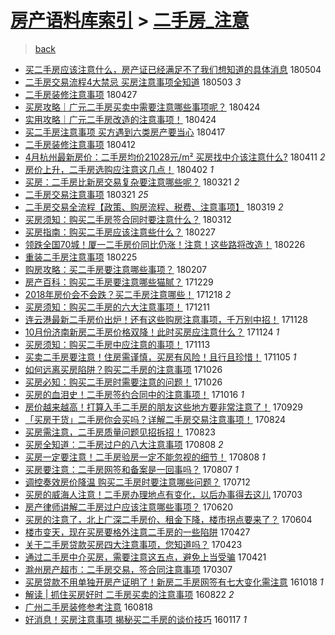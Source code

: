 [房产语料库索引](../../README.md)  > [二手房_注意](二手房_注意.md)
====
> [back](../README.md)

- [买二手房应该注意什么，房产证已经满足不了我们想知道的具体消息](http://jkwz.applinzi.com/ittc/7099205083034289169.html#%E4%B9%B0%E4%BA%8C%E6%89%8B%E6%88%BF%E5%BA%94%E8%AF%A5%E6%B3%A8%E6%84%8F%E4%BB%80%E4%B9%88%EF%BC%8C%E6%88%BF%E4%BA%A7%E8%AF%81%E5%B7%B2%E7%BB%8F%E6%BB%A1%E8%B6%B3%E4%B8%8D%E4%BA%86%E6%88%91%E4%BB%AC%E6%83%B3%E7%9F%A5%E9%81%93%E7%9A%84%E5%85%B7%E4%BD%93%E6%B6%88%E6%81%AF) 180504  
- [二手房交易流程4大禁忌 买房注意事项全知道](http://jkwz.applinzi.com/ittc/7098794316090835984.html#%E4%BA%8C%E6%89%8B%E6%88%BF%E4%BA%A4%E6%98%93%E6%B5%81%E7%A8%8B4%E5%A4%A7%E7%A6%81%E5%BF%8C+%E4%B9%B0%E6%88%BF%E6%B3%A8%E6%84%8F%E4%BA%8B%E9%A1%B9%E5%85%A8%E7%9F%A5%E9%81%93) 180503 *3* 
- [二手房装修注意事项](http://jkwz.applinzi.com/ittc/7096602466449884167.html#%E4%BA%8C%E6%89%8B%E6%88%BF%E8%A3%85%E4%BF%AE%E6%B3%A8%E6%84%8F%E4%BA%8B%E9%A1%B9) 180427  
- [买房攻略｜广元二手房买卖中需要注意哪些事项呢？](http://jkwz.applinzi.com/ittc/7095549857051968518.html#%E4%B9%B0%E6%88%BF%E6%94%BB%E7%95%A5%EF%BD%9C%E5%B9%BF%E5%85%83%E4%BA%8C%E6%89%8B%E6%88%BF%E4%B9%B0%E5%8D%96%E4%B8%AD%E9%9C%80%E8%A6%81%E6%B3%A8%E6%84%8F%E5%93%AA%E4%BA%9B%E4%BA%8B%E9%A1%B9%E5%91%A2%EF%BC%9F) 180424  
- [实用攻略｜广元二手房改造的注意事项！](http://jkwz.applinzi.com/ittc/7095533489820795921.html#%E5%AE%9E%E7%94%A8%E6%94%BB%E7%95%A5%EF%BD%9C%E5%B9%BF%E5%85%83%E4%BA%8C%E6%89%8B%E6%88%BF%E6%94%B9%E9%80%A0%E7%9A%84%E6%B3%A8%E6%84%8F%E4%BA%8B%E9%A1%B9%EF%BC%81) 180424  
- [买二手房注意事项 买方遇到六类房产要当心](http://jkwz.applinzi.com/ittc/7092984550621971462.html#%E4%B9%B0%E4%BA%8C%E6%89%8B%E6%88%BF%E6%B3%A8%E6%84%8F%E4%BA%8B%E9%A1%B9+%E4%B9%B0%E6%96%B9%E9%81%87%E5%88%B0%E5%85%AD%E7%B1%BB%E6%88%BF%E4%BA%A7%E8%A6%81%E5%BD%93%E5%BF%83) 180417  
- [二手房装修注意事项](http://jkwz.applinzi.com/ittc/7091053939812467728.html#%E4%BA%8C%E6%89%8B%E6%88%BF%E8%A3%85%E4%BF%AE%E6%B3%A8%E6%84%8F%E4%BA%8B%E9%A1%B9) 180412  
- [4月杭州最新房价：二手房均价21028元/m² 买房找中介该注意什么?](http://jkwz.applinzi.com/ittc/7090674497269269514.html#4%E6%9C%88%E6%9D%AD%E5%B7%9E%E6%9C%80%E6%96%B0%E6%88%BF%E4%BB%B7%EF%BC%9A%E4%BA%8C%E6%89%8B%E6%88%BF%E5%9D%87%E4%BB%B721028%E5%85%83%2Fm%C2%B2+%E4%B9%B0%E6%88%BF%E6%89%BE%E4%B8%AD%E4%BB%8B%E8%AF%A5%E6%B3%A8%E6%84%8F%E4%BB%80%E4%B9%88%3F) 180411 *2* 
- [房价上升，二手房选购应注意这几点！](http://jkwz.applinzi.com/ittc/7087377781791130635.html#%E6%88%BF%E4%BB%B7%E4%B8%8A%E5%8D%87%EF%BC%8C%E4%BA%8C%E6%89%8B%E6%88%BF%E9%80%89%E8%B4%AD%E5%BA%94%E6%B3%A8%E6%84%8F%E8%BF%99%E5%87%A0%E7%82%B9%EF%BC%81) 180402 *1* 
- [买房：二手房比新房交易复杂要注意哪些呢？](http://jkwz.applinzi.com/ittc/7082929463518299146.html#%E4%B9%B0%E6%88%BF%EF%BC%9A%E4%BA%8C%E6%89%8B%E6%88%BF%E6%AF%94%E6%96%B0%E6%88%BF%E4%BA%A4%E6%98%93%E5%A4%8D%E6%9D%82%E8%A6%81%E6%B3%A8%E6%84%8F%E5%93%AA%E4%BA%9B%E5%91%A2%EF%BC%9F) 180321 *2* 
- [二手房交易注意事项](http://jkwz.applinzi.com/ittc/7082895483230225424.html#%E4%BA%8C%E6%89%8B%E6%88%BF%E4%BA%A4%E6%98%93%E6%B3%A8%E6%84%8F%E4%BA%8B%E9%A1%B9) 180321 *25* 
- [二手房交易全流程【政策、购房流程、税费、注意事项】](http://jkwz.applinzi.com/ittc/7082127104680657927.html#%E4%BA%8C%E6%89%8B%E6%88%BF%E4%BA%A4%E6%98%93%E5%85%A8%E6%B5%81%E7%A8%8B%E3%80%90%E6%94%BF%E7%AD%96%E3%80%81%E8%B4%AD%E6%88%BF%E6%B5%81%E7%A8%8B%E3%80%81%E7%A8%8E%E8%B4%B9%E3%80%81%E6%B3%A8%E6%84%8F%E4%BA%8B%E9%A1%B9%E3%80%91) 180319 *2* 
- [买房须知：购买二手房签合同时要注意什么？](http://jkwz.applinzi.com/ittc/7079552161560396811.html#%E4%B9%B0%E6%88%BF%E9%A1%BB%E7%9F%A5%EF%BC%9A%E8%B4%AD%E4%B9%B0%E4%BA%8C%E6%89%8B%E6%88%BF%E7%AD%BE%E5%90%88%E5%90%8C%E6%97%B6%E8%A6%81%E6%B3%A8%E6%84%8F%E4%BB%80%E4%B9%88%EF%BC%9F) 180312  
- [买房指南：购买二手房应该注意些什么？](http://jkwz.applinzi.com/ittc/7074703411138528266.html#%E4%B9%B0%E6%88%BF%E6%8C%87%E5%8D%97%EF%BC%9A%E8%B4%AD%E4%B9%B0%E4%BA%8C%E6%89%8B%E6%88%BF%E5%BA%94%E8%AF%A5%E6%B3%A8%E6%84%8F%E4%BA%9B%E4%BB%80%E4%B9%88%EF%BC%9F) 180227  
- [领跌全国70城！厦一二手房价同比仍涨！注意！这些路将改造！](http://jkwz.applinzi.com/ittc/7074300803819242503.html#%E9%A2%86%E8%B7%8C%E5%85%A8%E5%9B%BD70%E5%9F%8E%EF%BC%81%E5%8E%A6%E4%B8%80%E4%BA%8C%E6%89%8B%E6%88%BF%E4%BB%B7%E5%90%8C%E6%AF%94%E4%BB%8D%E6%B6%A8%EF%BC%81%E6%B3%A8%E6%84%8F%EF%BC%81%E8%BF%99%E4%BA%9B%E8%B7%AF%E5%B0%86%E6%94%B9%E9%80%A0%EF%BC%81) 180226  
- [重装二手房注意事项](http://jkwz.applinzi.com/ittc/7074035466074850310.html#%E9%87%8D%E8%A3%85%E4%BA%8C%E6%89%8B%E6%88%BF%E6%B3%A8%E6%84%8F%E4%BA%8B%E9%A1%B9) 180225  
- [购房攻略：买二手房要注意哪些事项？](http://jkwz.applinzi.com/ittc/7067317714765218822.html#%E8%B4%AD%E6%88%BF%E6%94%BB%E7%95%A5%EF%BC%9A%E4%B9%B0%E4%BA%8C%E6%89%8B%E6%88%BF%E8%A6%81%E6%B3%A8%E6%84%8F%E5%93%AA%E4%BA%9B%E4%BA%8B%E9%A1%B9%EF%BC%9F) 180207  
- [房产百科：购买二手房要注意哪些猫腻？](http://jkwz.applinzi.com/ittc/7052559539780453393.html#%E6%88%BF%E4%BA%A7%E7%99%BE%E7%A7%91%EF%BC%9A%E8%B4%AD%E4%B9%B0%E4%BA%8C%E6%89%8B%E6%88%BF%E8%A6%81%E6%B3%A8%E6%84%8F%E5%93%AA%E4%BA%9B%E7%8C%AB%E8%85%BB%EF%BC%9F) 171229  
- [2018年房价会不会跌？买二手房注意哪些！](http://jkwz.applinzi.com/ittc/7048343457414775825.html#2018%E5%B9%B4%E6%88%BF%E4%BB%B7%E4%BC%9A%E4%B8%8D%E4%BC%9A%E8%B7%8C%EF%BC%9F%E4%B9%B0%E4%BA%8C%E6%89%8B%E6%88%BF%E6%B3%A8%E6%84%8F%E5%93%AA%E4%BA%9B%EF%BC%81) 171218 *2* 
- [买房须知：购买二手房的六大注意事项！](http://jkwz.applinzi.com/ittc/7045868867207824401.html#%E4%B9%B0%E6%88%BF%E9%A1%BB%E7%9F%A5%EF%BC%9A%E8%B4%AD%E4%B9%B0%E4%BA%8C%E6%89%8B%E6%88%BF%E7%9A%84%E5%85%AD%E5%A4%A7%E6%B3%A8%E6%84%8F%E4%BA%8B%E9%A1%B9%EF%BC%81) 171211  
- [连云港最新二手房价出炉！还有这些购房注意事项，千万别中招！](http://jkwz.applinzi.com/ittc/7041052337827742736.html#%E8%BF%9E%E4%BA%91%E6%B8%AF%E6%9C%80%E6%96%B0%E4%BA%8C%E6%89%8B%E6%88%BF%E4%BB%B7%E5%87%BA%E7%82%89%EF%BC%81%E8%BF%98%E6%9C%89%E8%BF%99%E4%BA%9B%E8%B4%AD%E6%88%BF%E6%B3%A8%E6%84%8F%E4%BA%8B%E9%A1%B9%EF%BC%8C%E5%8D%83%E4%B8%87%E5%88%AB%E4%B8%AD%E6%8B%9B%EF%BC%81) 171128  
- [10月份济南新房二手房价格双降！此时买房应注意什么？](http://jkwz.applinzi.com/ittc/7039451579508327440.html#10%E6%9C%88%E4%BB%BD%E6%B5%8E%E5%8D%97%E6%96%B0%E6%88%BF%E4%BA%8C%E6%89%8B%E6%88%BF%E4%BB%B7%E6%A0%BC%E5%8F%8C%E9%99%8D%EF%BC%81%E6%AD%A4%E6%97%B6%E4%B9%B0%E6%88%BF%E5%BA%94%E6%B3%A8%E6%84%8F%E4%BB%80%E4%B9%88%EF%BC%9F) 171124 *1* 
- [买房须知：购买二手房中应注意的事项！](http://jkwz.applinzi.com/ittc/7035366316813321232.html#%E4%B9%B0%E6%88%BF%E9%A1%BB%E7%9F%A5%EF%BC%9A%E8%B4%AD%E4%B9%B0%E4%BA%8C%E6%89%8B%E6%88%BF%E4%B8%AD%E5%BA%94%E6%B3%A8%E6%84%8F%E7%9A%84%E4%BA%8B%E9%A1%B9%EF%BC%81) 171113  
- [买卖二手房要注意！住房需谨慎，买房有风险！且行且珍惜！](http://jkwz.applinzi.com/ittc/7032575302134400017.html#%E4%B9%B0%E5%8D%96%E4%BA%8C%E6%89%8B%E6%88%BF%E8%A6%81%E6%B3%A8%E6%84%8F%EF%BC%81%E4%BD%8F%E6%88%BF%E9%9C%80%E8%B0%A8%E6%85%8E%EF%BC%8C%E4%B9%B0%E6%88%BF%E6%9C%89%E9%A3%8E%E9%99%A9%EF%BC%81%E4%B8%94%E8%A1%8C%E4%B8%94%E7%8F%8D%E6%83%9C%EF%BC%81) 171105 *1* 
- [如何远离买房陷阱？购买二手房的注意事项](http://jkwz.applinzi.com/ittc/7028774769493804049.html#%E5%A6%82%E4%BD%95%E8%BF%9C%E7%A6%BB%E4%B9%B0%E6%88%BF%E9%99%B7%E9%98%B1%EF%BC%9F%E8%B4%AD%E4%B9%B0%E4%BA%8C%E6%89%8B%E6%88%BF%E7%9A%84%E6%B3%A8%E6%84%8F%E4%BA%8B%E9%A1%B9) 171026  
- [买房必知：购买二手房时需要注意的问题！](http://jkwz.applinzi.com/ittc/7028769572151362577.html#%E4%B9%B0%E6%88%BF%E5%BF%85%E7%9F%A5%EF%BC%9A%E8%B4%AD%E4%B9%B0%E4%BA%8C%E6%89%8B%E6%88%BF%E6%97%B6%E9%9C%80%E8%A6%81%E6%B3%A8%E6%84%8F%E7%9A%84%E9%97%AE%E9%A2%98%EF%BC%81) 171026  
- [买房的血泪史！二手房签约合同中的注意事项！](http://jkwz.applinzi.com/ittc/7025010020520035345.html#%E4%B9%B0%E6%88%BF%E7%9A%84%E8%A1%80%E6%B3%AA%E5%8F%B2%EF%BC%81%E4%BA%8C%E6%89%8B%E6%88%BF%E7%AD%BE%E7%BA%A6%E5%90%88%E5%90%8C%E4%B8%AD%E7%9A%84%E6%B3%A8%E6%84%8F%E4%BA%8B%E9%A1%B9%EF%BC%81) 171016 *1* 
- [房价越来越高！打算入手二手房的朋友这些地方要非常注意了！](http://jkwz.applinzi.com/ittc/7018787252896007185.html#%E6%88%BF%E4%BB%B7%E8%B6%8A%E6%9D%A5%E8%B6%8A%E9%AB%98%EF%BC%81%E6%89%93%E7%AE%97%E5%85%A5%E6%89%8B%E4%BA%8C%E6%89%8B%E6%88%BF%E7%9A%84%E6%9C%8B%E5%8F%8B%E8%BF%99%E4%BA%9B%E5%9C%B0%E6%96%B9%E8%A6%81%E9%9D%9E%E5%B8%B8%E6%B3%A8%E6%84%8F%E4%BA%86%EF%BC%81) 170929  
- [「买房干货」二手房你会买吗？详解二手房交易注意事项！](http://jkwz.applinzi.com/ittc/7005419718675268625.html#%E3%80%8C%E4%B9%B0%E6%88%BF%E5%B9%B2%E8%B4%A7%E3%80%8D%E4%BA%8C%E6%89%8B%E6%88%BF%E4%BD%A0%E4%BC%9A%E4%B9%B0%E5%90%97%EF%BC%9F%E8%AF%A6%E8%A7%A3%E4%BA%8C%E6%89%8B%E6%88%BF%E4%BA%A4%E6%98%93%E6%B3%A8%E6%84%8F%E4%BA%8B%E9%A1%B9%EF%BC%81) 170824  
- [买房需注意，二手房质量问题见招拆招！](http://jkwz.applinzi.com/ittc/7004961873165026320.html#%E4%B9%B0%E6%88%BF%E9%9C%80%E6%B3%A8%E6%84%8F%EF%BC%8C%E4%BA%8C%E6%89%8B%E6%88%BF%E8%B4%A8%E9%87%8F%E9%97%AE%E9%A2%98%E8%A7%81%E6%8B%9B%E6%8B%86%E6%8B%9B%EF%BC%81) 170823  
- [买房全知道：二手房过户的八大注意事项](http://jkwz.applinzi.com/ittc/6999459405844972560.html#%E4%B9%B0%E6%88%BF%E5%85%A8%E7%9F%A5%E9%81%93%EF%BC%9A%E4%BA%8C%E6%89%8B%E6%88%BF%E8%BF%87%E6%88%B7%E7%9A%84%E5%85%AB%E5%A4%A7%E6%B3%A8%E6%84%8F%E4%BA%8B%E9%A1%B9) 170808 *2* 
- [买房一定要注意！二手房验房一定不能忽视的细节！](http://jkwz.applinzi.com/ittc/6999401227782456336.html#%E4%B9%B0%E6%88%BF%E4%B8%80%E5%AE%9A%E8%A6%81%E6%B3%A8%E6%84%8F%EF%BC%81%E4%BA%8C%E6%89%8B%E6%88%BF%E9%AA%8C%E6%88%BF%E4%B8%80%E5%AE%9A%E4%B8%8D%E8%83%BD%E5%BF%BD%E8%A7%86%E7%9A%84%E7%BB%86%E8%8A%82%EF%BC%81) 170808 *1* 
- [买房要注意：二手房网签和备案是一回事吗？](http://jkwz.applinzi.com/ittc/6999104674450637841.html#%E4%B9%B0%E6%88%BF%E8%A6%81%E6%B3%A8%E6%84%8F%EF%BC%9A%E4%BA%8C%E6%89%8B%E6%88%BF%E7%BD%91%E7%AD%BE%E5%92%8C%E5%A4%87%E6%A1%88%E6%98%AF%E4%B8%80%E5%9B%9E%E4%BA%8B%E5%90%97%EF%BC%9F) 170807 *1* 
- [调控奏效房价降温 购买二手房时要注意哪些问题？](http://jkwz.applinzi.com/ittc/6989350535164331024.html#%E8%B0%83%E6%8E%A7%E5%A5%8F%E6%95%88%E6%88%BF%E4%BB%B7%E9%99%8D%E6%B8%A9+%E8%B4%AD%E4%B9%B0%E4%BA%8C%E6%89%8B%E6%88%BF%E6%97%B6%E8%A6%81%E6%B3%A8%E6%84%8F%E5%93%AA%E4%BA%9B%E9%97%AE%E9%A2%98%EF%BC%9F) 170712  
- [买房的威海人注意！二手房办理地点有变化，以后办事得去这儿](http://jkwz.applinzi.com/ittc/6986084845259064325.html#%E4%B9%B0%E6%88%BF%E7%9A%84%E5%A8%81%E6%B5%B7%E4%BA%BA%E6%B3%A8%E6%84%8F%EF%BC%81%E4%BA%8C%E6%89%8B%E6%88%BF%E5%8A%9E%E7%90%86%E5%9C%B0%E7%82%B9%E6%9C%89%E5%8F%98%E5%8C%96%EF%BC%8C%E4%BB%A5%E5%90%8E%E5%8A%9E%E4%BA%8B%E5%BE%97%E5%8E%BB%E8%BF%99%E5%84%BF) 170703  
- [房产律师讲解二手房过户应该注意哪些事项？](http://jkwz.applinzi.com/ittc/6981281304233378820.html#%E6%88%BF%E4%BA%A7%E5%BE%8B%E5%B8%88%E8%AE%B2%E8%A7%A3%E4%BA%8C%E6%89%8B%E6%88%BF%E8%BF%87%E6%88%B7%E5%BA%94%E8%AF%A5%E6%B3%A8%E6%84%8F%E5%93%AA%E4%BA%9B%E4%BA%8B%E9%A1%B9%EF%BC%9F) 170620  
- [买房的注意了，北上广深二手房价、租金下降，楼市拐点要来了？](http://jkwz.applinzi.com/ittc/6975302499152954373.html#%E4%B9%B0%E6%88%BF%E7%9A%84%E6%B3%A8%E6%84%8F%E4%BA%86%EF%BC%8C%E5%8C%97%E4%B8%8A%E5%B9%BF%E6%B7%B1%E4%BA%8C%E6%89%8B%E6%88%BF%E4%BB%B7%E3%80%81%E7%A7%9F%E9%87%91%E4%B8%8B%E9%99%8D%EF%BC%8C%E6%A5%BC%E5%B8%82%E6%8B%90%E7%82%B9%E8%A6%81%E6%9D%A5%E4%BA%86%EF%BC%9F) 170604  
- [楼市变天，现在买房要格外注意二手房的一些陷阱](http://jkwz.applinzi.com/ittc/6961221590925706244.html#%E6%A5%BC%E5%B8%82%E5%8F%98%E5%A4%A9%EF%BC%8C%E7%8E%B0%E5%9C%A8%E4%B9%B0%E6%88%BF%E8%A6%81%E6%A0%BC%E5%A4%96%E6%B3%A8%E6%84%8F%E4%BA%8C%E6%89%8B%E6%88%BF%E7%9A%84%E4%B8%80%E4%BA%9B%E9%99%B7%E9%98%B1) 170427  
- [关于二手房贷款买房四大注意事项，您知道吗？](http://jkwz.applinzi.com/ittc/6959117850122912773.html#%E5%85%B3%E4%BA%8E%E4%BA%8C%E6%89%8B%E6%88%BF%E8%B4%B7%E6%AC%BE%E4%B9%B0%E6%88%BF%E5%9B%9B%E5%A4%A7%E6%B3%A8%E6%84%8F%E4%BA%8B%E9%A1%B9%EF%BC%8C%E6%82%A8%E7%9F%A5%E9%81%93%E5%90%97%EF%BC%9F) 170423  
- [通过二手房中介买房，需要注意这五点，避免上当受骗](http://jkwz.applinzi.com/ittc/6959017129192981509.html#%E9%80%9A%E8%BF%87%E4%BA%8C%E6%89%8B%E6%88%BF%E4%B8%AD%E4%BB%8B%E4%B9%B0%E6%88%BF%EF%BC%8C%E9%9C%80%E8%A6%81%E6%B3%A8%E6%84%8F%E8%BF%99%E4%BA%94%E7%82%B9%EF%BC%8C%E9%81%BF%E5%85%8D%E4%B8%8A%E5%BD%93%E5%8F%97%E9%AA%97) 170421  
- [滁州房产超市：二手房交易，签合同注意事项](http://jkwz.applinzi.com/ittc/6942217403474904069.html#%E6%BB%81%E5%B7%9E%E6%88%BF%E4%BA%A7%E8%B6%85%E5%B8%82%EF%BC%9A%E4%BA%8C%E6%89%8B%E6%88%BF%E4%BA%A4%E6%98%93%EF%BC%8C%E7%AD%BE%E5%90%88%E5%90%8C%E6%B3%A8%E6%84%8F%E4%BA%8B%E9%A1%B9) 170307  
- [买房贷款不用单独开房产证明了！新房二手房网签有七大变化需注意](http://jkwz.applinzi.com/ittc/6890239289912198149.html#%E4%B9%B0%E6%88%BF%E8%B4%B7%E6%AC%BE%E4%B8%8D%E7%94%A8%E5%8D%95%E7%8B%AC%E5%BC%80%E6%88%BF%E4%BA%A7%E8%AF%81%E6%98%8E%E4%BA%86%EF%BC%81%E6%96%B0%E6%88%BF%E4%BA%8C%E6%89%8B%E6%88%BF%E7%BD%91%E7%AD%BE%E6%9C%89%E4%B8%83%E5%A4%A7%E5%8F%98%E5%8C%96%E9%9C%80%E6%B3%A8%E6%84%8F) 161018 *1* 
- [解读 | 抓住买房好时 二手房买卖的注意事项](http://jkwz.applinzi.com/ittc/6868432008312783876.html#%E8%A7%A3%E8%AF%BB+%7C+%E6%8A%93%E4%BD%8F%E4%B9%B0%E6%88%BF%E5%A5%BD%E6%97%B6+%E4%BA%8C%E6%89%8B%E6%88%BF%E4%B9%B0%E5%8D%96%E7%9A%84%E6%B3%A8%E6%84%8F%E4%BA%8B%E9%A1%B9) 160822 *2* 
- [广州二手房装修参考注意](http://jkwz.applinzi.com/ittc/6867729006950089732.html#%E5%B9%BF%E5%B7%9E%E4%BA%8C%E6%89%8B%E6%88%BF%E8%A3%85%E4%BF%AE%E5%8F%82%E8%80%83%E6%B3%A8%E6%84%8F) 160818  
- [好消息！买房注意事项 揭秘买二手房的谈价技巧](http://jkwz.applinzi.com/ittc/6787964736297763844.html#%E5%A5%BD%E6%B6%88%E6%81%AF%EF%BC%81%E4%B9%B0%E6%88%BF%E6%B3%A8%E6%84%8F%E4%BA%8B%E9%A1%B9+%E6%8F%AD%E7%A7%98%E4%B9%B0%E4%BA%8C%E6%89%8B%E6%88%BF%E7%9A%84%E8%B0%88%E4%BB%B7%E6%8A%80%E5%B7%A7) 160117 *1* 
